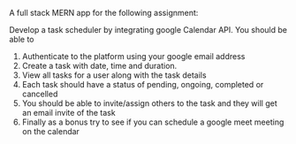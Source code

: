 A full stack MERN app for the following assignment:

Develop a task scheduler by integrating google Calendar API. You should be able to
1. Authenticate to the platform using your google email address
2. ⁠Create a task with date, time and duration.
3. ⁠View all tasks for a user along with the task details
2. ⁠Each task should have a status of pending, ongoing, completed or cancelled
3. ⁠You should be able to invite/assign others to the task and they will get an email invite of the task
4. ⁠Finally as a bonus try to see if you can schedule a google meet meeting on the calendar
